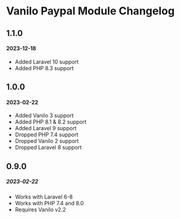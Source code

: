 # Vanilo Paypal Module Changelog

## 1.1.0
#### 2023-12-18

- Added Laravel 10 support
- Added PHP 8.3 support

## 1.0.0
#### 2023-02-22

- Added Vanilo 3 support
- Added PHP 8.1 & 8.2 support
- Added Laravel 9 support
- Dropped PHP 7.4 support
- Dropped Vanilo 2 support
- Dropped Laravel 8 support

## 0.9.0
##### 2023-02-22

- Works with Laravel 6-8
- Works with PHP 7.4 and 8.0
- Requires Vanilo v2.2

